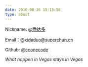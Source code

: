 ```yaml
---
date: 2016-08-26 15:18:58
type: about
---
```


<i class="fa fa-user"></i> Nickname: [@悉达多](http://superchun.cn)



<i class="fa fa-envelope"></i> Email：[@xidaduo@superchun.cn](mailto:xidaduo@superchun.cn)



<i class="fa fa-github-alt"></i> Github: [@cconecode](https://github.com/cconecode)


<i class="fa fa-envira"></i> *What happen in Vegas stays in Vegas*






